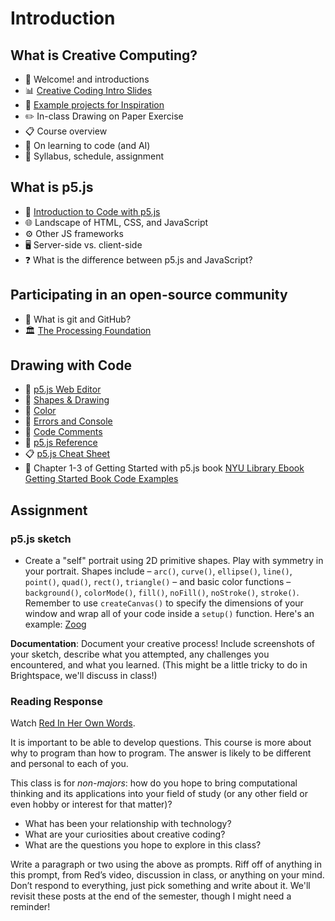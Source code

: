 # Introduction

## What is Creative Computing?

- 👋 Welcome! and introductions
- 📊 [Creative Coding Intro Slides](https://docs.google.com/presentation/d/1FPCJfoabgrIrPKeURbrBIw1R4c_TF5L079oI75rwINI/edit?usp=sharing)
- 🎨 [Example projects for Inspiration](https://github.com/ITPNYU/ICM-2025-Code/wiki/Inspiration)
- ✏️ In-class Drawing on Paper Exercise
- 📋 Course overview
- 🤖 On learning to code (and AI)
- 📄 Syllabus, schedule, assignment

## What is p5.js

- 🎥 [Introduction to Code with p5.js](https://thecodingtrain.com/tracks/code-programming-with-p5-js/code/1-intro/1-intro)
- 🌐 Landscape of HTML, CSS, and JavaScript
- ⚙️ Other JS frameworks
- 🖥️ Server-side vs. client-side
- ❓ What is the difference between p5.js and JavaScript?

## Participating in an open-source community

- 💾 What is git and GitHub?
- 🏛️ [The Processing Foundation](https://processingfoundation.org/)

## Drawing with Code

- 🎥 [p5.js Web Editor](https://thecodingtrain.com/tracks/code-programming-with-p5-js/code/1-intro/2-web-editor)
- 🎥 [Shapes & Drawing](https://thecodingtrain.com/tracks/code-programming-with-p5-js/code/1-intro/3-shapes-drawing)
- 🎥 [Color](https://thecodingtrain.com/tracks/code-programming-with-p5-js/code/1-intro/4-color)
- 🎥 [Errors and Console](https://thecodingtrain.com/tracks/code-programming-with-p5-js/code/1-intro/5-errors)
- 🎥 [Code Comments](https://thecodingtrain.com/tracks/code-programming-with-p5-js/code/1-intro/6-comments)
- 📒 [p5.js Reference](http://p5js.org/reference)
- 📋 [p5.js Cheat Sheet](https://bmoren.github.io/p5js-cheat-sheet/)
- 📖 Chapter 1-3 of Getting Started with p5.js book [NYU Library Ebook](https://ebookcentral.proquest.com/lib/nyulibrary-ebooks/detail.action?docID=4333728) [Getting Started Book Code Examples](https://github.com/lmccart/gswp5.js-code)

## Assignment

### p5.js sketch

- Create a "self" portrait using 2D primitive shapes. Play with symmetry in your portrait. Shapes include – `arc()`, `curve()`, `ellipse()`, `line()`, `point()`, `quad()`, `rect()`, `triangle()` – and basic color functions – `background()`, `colorMode()`, `fill()`, `noFill()`, `noStroke()`, `stroke()`. Remember to use `createCanvas()` to specify the dimensions of your window and wrap all of your code inside a `setup()` function. Here's an example: [Zoog](https://editor.p5js.org/mimiyin/sketches/SiMFwzSGS)

**Documentation**: Document your creative process! Include screenshots of your sketch, describe what you attempted, any challenges you encountered, and what you learned. (This might be a little tricky to do in Brightspace, we'll discuss in class!)

### Reading Response

Watch [Red In Her Own Words](https://vimeo.com/78544041).

It is important to be able to develop questions. This course is more about why to program than how to program. The answer is likely to be different and personal to each of you.

This class is for _non-majors_: how do you hope to bring computational thinking and its applications into your field of study (or any other field or even hobby or interest for that matter)?

- What has been your relationship with technology?
- What are your curiosities about creative coding?
- What are the questions you hope to explore in this class?

Write a paragraph or two using the above as prompts. Riff off of anything in this prompt, from Red’s video, discussion in class, or anything on your mind. Don’t respond to everything, just pick something and write about it. We'll revisit these posts at the end of the semester, though I might need a reminder!
